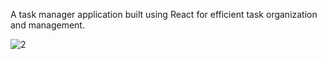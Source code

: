 A task manager application built using React for efficient task organization and management.


![2](https://github.com/himasha-jayamanna/Task-Manager-App/assets/128303510/44120ba6-1f07-43f1-b0b1-ee3a488f977c)
